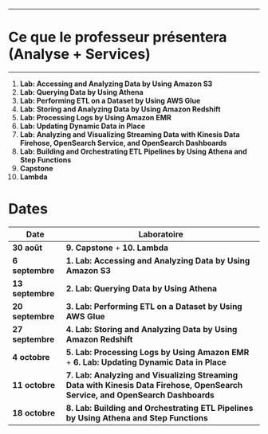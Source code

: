 ----
# Ce que le professeur présentera (Analyse + Services)
-----

1. **Lab: Accessing and Analyzing Data by Using Amazon S3**
2. **Lab: Querying Data by Using Athena**
3. **Lab: Performing ETL on a Dataset by Using AWS Glue**
4. **Lab: Storing and Analyzing Data by Using Amazon Redshift**
5. **Lab: Processing Logs by Using Amazon EMR**
6. **Lab: Updating Dynamic Data in Place**
7. **Lab: Analyzing and Visualizing Streaming Data with Kinesis Data Firehose, OpenSearch Service, and OpenSearch Dashboards**
8. **Lab: Building and Orchestrating ETL Pipelines by Using Athena and Step Functions**
9. **Capstone**
10. **Lambda**



# Dates


| **Date**          | **Laboratoire**                                                                                                          |
|-------------------|--------------------------------------------------------------------------------------------------------------------------|
| **30 août**       | **9. Capstone** + **10. Lambda**                                                                                         |
| **6 septembre**   | **1. Lab: Accessing and Analyzing Data by Using Amazon S3**                                                              |
| **13 septembre**  | **2. Lab: Querying Data by Using Athena**                                                                                |
| **20 septembre**  | **3. Lab: Performing ETL on a Dataset by Using AWS Glue**                                                                |
| **27 septembre**  | **4. Lab: Storing and Analyzing Data by Using Amazon Redshift**                                                          |
| **4 octobre**     | **5. Lab: Processing Logs by Using Amazon EMR** + **6. Lab: Updating Dynamic Data in Place**                             |
| **11 octobre**    | **7. Lab: Analyzing and Visualizing Streaming Data with Kinesis Data Firehose, OpenSearch Service, and OpenSearch Dashboards** |
| **18 octobre**    | **8. Lab: Building and Orchestrating ETL Pipelines by Using Athena and Step Functions**                                  |


